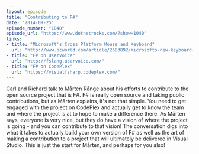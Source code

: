 ```yaml
---
layout: episode
title: "Contributing to F#"
date: "2014-09-25"
episode_number: "1040"
episode_url: "https://www.dotnetrocks.com/?show=1040"
links:
- title: "Microsoft's Cross Platform Mouse and Keyboard"
  url: "http://www.pcworld.com/article/2683892/microsofts-new-keyboard-and-mice-embrace-ios-android-and-windows-devices-alike.html"
- title: "F# on UserVoice"
  url: "http://fslang.uservoice.com/"
- title: "F# on CodePlex"
  url: "https://visualfsharp.codeplex.com/"
---
```


Carl and Richard talk to Mårten Rånge about his efforts to contribute to the open source project that is F#. F# is really open source and taking public contributions, but as Mårten explains, it's not that simple. You need to get engaged with the project on CodePlex and actually get to know the team and where the project is at to hope to make a difference there. As Mårten says, everyone is very nice, but they do have a vision of where the project is going - and you can contribute to that vision! The conversation digs into what it takes to actually build your own version of F# as well as the art of making a contribution to a project that will ultimately be delivered in Visual Studio. This is just the start for Mårten, and perhaps for you also!
